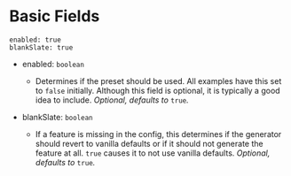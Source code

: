 # Basic Fields
```
enabled: true
blankSlate: true
```
- enabled: `boolean`
  - Determines if the preset should be used. All examples have this set to `false` initially. Although this field is optional, it is typically a good idea to include. *Optional, defaults to* `true`*.*


- blankSlate: `boolean`
  - If a feature is missing in the config, this determines if the generator should revert to vanilla defaults or if it should not generate the feature at all. `true` causes it to not use vanilla defaults. *Optional, defaults to* `true`*.*
